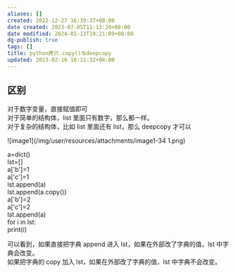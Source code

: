 ```yaml
---
aliases: []
created: 2022-12-27 16:39:37+08:00
date created: 2023-07-05T11:13:20+08:00
date modified: 2024-01-13T19:21:09+08:00
dg-publish: true
tags: []
title: python拷贝.copy()与deepcopy
updated: 2023-02-16 10:11:32+08:00
---
```


## 区别
对于数字变量，直接赋值即可  
对于简单的结构体，list 里面只有数字，那么都一样。  
对于复杂的结构体，比如 list 里面还有 list，那么 deepcopy 才可以

![image1](/img/user/resources/attachments/image1-34 1.png)

a=dict()  
lst=\[\]  
a\['b'\]=1  
a\['c'\]=1  
lst.append(a)  
lst.append(a.copy())  
a\['b'\]=2  
a\['c'\]=2  
lst.append(a)  
for i in lst:  
print(i)

可以看到，如果直接把字典 append 进入 lst，如果在外部改了字典的值，lst 中字典会改变。  
如果把字典的 copy 加入 lst，如果在外部改了字典的值，lst 中字典不会改变。